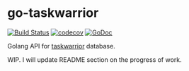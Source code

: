 # go-taskwarrior

[![Build Status](https://travis-ci.org/jubnzv/go-taskwarrior.svg?branch=master)](https://travis-ci.org/jubnzv/go-taskwarrior)
[![codecov](https://codecov.io/gh/jubnzv/go-taskwarrior/branch/master/graph/badge.svg)](https://codecov.io/gh/jubnzv/go-taskwarrior)
[![GoDoc](https://godoc.org/github.com/jubnzv/go-taskwarrior?status.svg)](https://godoc.org/github.com/jubnzv/go-taskwarrior)

Golang API for [taskwarrior](https://taskwarrior.org/) database.

WIP. I will update README section on the progress of work.
